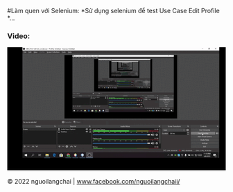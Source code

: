 #Làm quen với Selenium:
*Sử dụng selenium để test Use Case Edit Profile
*...

### Video:
![File GIF](https://github.com/nguoilangchai/selenium-2-go/blob/main/videoDemoEditProfileBySelenium.gif)

© 2022 nguoilangchai | www.facebook.com/nguoilangchaii/